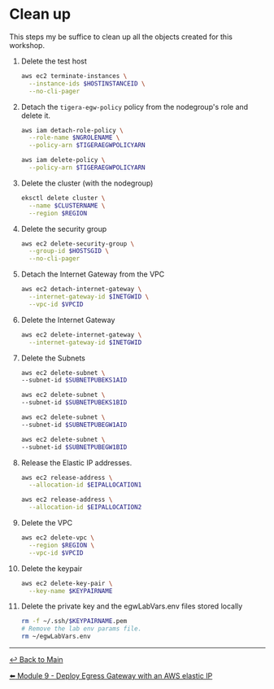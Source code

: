 # Clean up

This steps my be suffice to clean up all the objects created for this workshop.

1. Delete the test host

   ```bash
   aws ec2 terminate-instances \
     --instance-ids $HOSTINSTANCEID \
     --no-cli-pager
   ```

2. Detach the `tigera-egw-policy` policy from the nodegroup's role and delete it.

   ```bash
   aws iam detach-role-policy \
     --role-name $NGROLENAME \
     --policy-arn $TIGERAEGWPOLICYARN
   ```

   ```bash
   aws iam delete-policy \
     --policy-arn $TIGERAEGWPOLICYARN
   ```

3. Delete the cluster (with the nodegroup)

   ```bash
   eksctl delete cluster \
     --name $CLUSTERNAME \
     --region $REGION
   ```

4. Delete the security group

   ```bash
   aws ec2 delete-security-group \
     --group-id $HOSTSGID \
     --no-cli-pager 
   ```

5. Detach the Internet Gateway from the VPC

   ```bash
   aws ec2 detach-internet-gateway \
     --internet-gateway-id $INETGWID \
     --vpc-id $VPCID 
   ```

6. Delete the Internet Gateway

   ```bash
   aws ec2 delete-internet-gateway \
     --internet-gateway-id $INETGWID
   ```

7. Delete the Subnets

   ```bash
   aws ec2 delete-subnet \
   --subnet-id $SUBNETPUBEKS1AID
   
   aws ec2 delete-subnet \
   --subnet-id $SUBNETPUBEKS1BID
   
   aws ec2 delete-subnet \
   --subnet-id $SUBNETPUBEGW1AID
   
   aws ec2 delete-subnet \
   --subnet-id $SUBNETPUBEGW1BID
   ```

8. Release the Elastic IP addresses.

   ```bash
   aws ec2 release-address \
     --allocation-id $EIPALLOCATION1

   aws ec2 release-address \
     --allocation-id $EIPALLOCATION2
   ```

9. Delete the VPC
   
   ```bash
   aws ec2 delete-vpc \
     --region $REGION \
     --vpc-id $VPCID 
   ```

10. Delete the keypair

    ```bash
    aws ec2 delete-key-pair \
      --key-name $KEYPAIRNAME
    ```

11. Delete the private key and the egwLabVars.env files stored locally

    ```bash
    rm -f ~/.ssh/$KEYPAIRNAME.pem
    # Remove the lab env params file.
    rm ~/egwLabVars.env
    ```

---

[:leftwards_arrow_with_hook: Back to Main](/README.md) <br>

[:arrow_left: Module 9 - Deploy Egress Gateway with an AWS elastic IP](/modules/module-9-egw-elastic-ip.md)

